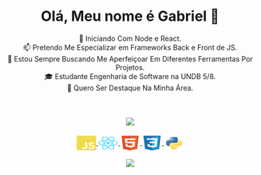 <div align="center">
    <h1><strong>Olá, Meu nome é Gabriel 👋</strong></h1>
    <lo style="list-style-type: none;">
  <li> 🌱 Iniciando Com Node e React.
  <li> 📫 Pretendo Me Especializar em Frameworks Back e Front de JS.
  <li> 🔭 Estou Sempre Buscando Me Aperfeiçoar Em Diferentes Ferramentas Por Projetos.
  <li> 🎓 Estudante Engenharia de Software na UNDB 5/8.
  <li> 🌟 Quero Ser Destaque Na Minha Área.
    </ul>
    </div>
    <div align="center">
    <br>
    <a href="https://github.com/g1brielcoelho">
      <br><br>
    <img height="180em" src="https://github-readme-stats.vercel.app/api/top-langs/?username=g1brielcoelho&layout=compact&langs_count=7&theme=dracula"/>
  </div>
  <div align="center" style="display: inline_block"><br>
    <img align="center" alt="Rafa-Js" height="30" width="40" src="https://raw.githubusercontent.com/devicons/devicon/master/icons/javascript/javascript-plain.svg">
    <img align="center" alt="Rafa-React" height="30" width="40" src="https://raw.githubusercontent.com/devicons/devicon/master/icons/react/react-original.svg">
    <img align="center" alt="Rafa-HTML" height="30" width="40" src="https://raw.githubusercontent.com/devicons/devicon/master/icons/html5/html5-original.svg">
    <img align="center" alt="Rafa-CSS" height="30" width="40" src="https://raw.githubusercontent.com/devicons/devicon/master/icons/css3/css3-original.svg">
    <img align="center" alt="Rafa-Python" height="30" width="40" src="https://raw.githubusercontent.com/devicons/devicon/master/icons/python/python-original.svg">
  </div>
  
  <div align="center">
    <br>
    <a href=https://www.instagram.com/g1briel_coelho/ target="_blank"><img src="https://img.shields.io/badge/-Instagram-%23E4405F?style=for-the-badge&logo=instagram&logoColor=white" target="_blank"></a>
  </div>
  
  <!--
  **Halowemwn/halowemwn** is a ✨ _special_ ✨ repository because its `README.md` (this file) appears on your GitHub profile.
  
  Here are some ideas to get you started:
  
  - 🔭 I’m currently working on ...
  - 🌱 I’m currently learning ...
  - 👯 I’m looking to collaborate on ...
  - 🤔 I’m looking for help with ...
  - 💬 Ask me about ...
  - 📫 How to reach me: ...
  - 😄 Pronouns: ...
  - ⚡ Fun fact: ...
  -->
  
  

<!--
**g1brielcoelho/g1brielcoelho** is a ✨ _special_ ✨ repository because its `README.md` (this file) appears on your GitHub profile.

Here are some ideas to get you started:

- 🔭 I’m currently working on ...
- 🌱 I’m currently learning ...
- 👯 I’m looking to collaborate on ...
- 🤔 I’m looking for help with ...
- 💬 Ask me about ...
- 📫 How to reach me: ...
- 😄 Pronouns: ...
- ⚡ Fun fact: ...
-->
